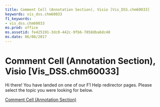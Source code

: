 ```yaml
---
title: Comment Cell (Annotation Section), Visio [Vis_DSS.chm60033]
keywords: vis_dss.chm60033
f1_keywords:
- vis_dss.chm60033
ms.prod: office
ms.assetid: fe425191-3dc0-442c-9fb6-7858dba6dc48
ms.date: 06/08/2017
---
```



# Comment Cell (Annotation Section), Visio [Vis_DSS.chm60033]

Hi there! You have landed on one of our F1 Help redirector pages. Please select the topic you were looking for below.

[Comment Cell (Annotation Section)](http://msdn.microsoft.com/library/b367841a-f31c-4b55-4491-2abab5811dbe%28Office.15%29.aspx)

